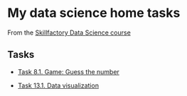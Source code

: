 # My data science home tasks
From the [Skillfactory Data Science course](https://skillfactory.ru/data-scientist)

## Tasks

* [Task 8.1. Game: Guess the number](https://github.com/Odomari/homework_sf_data_science/tree/master/task8.1)

* [Task 13.1. Data visualization](https://github.com/Odomari/homework_sf_data_science/tree/master/task13.1)